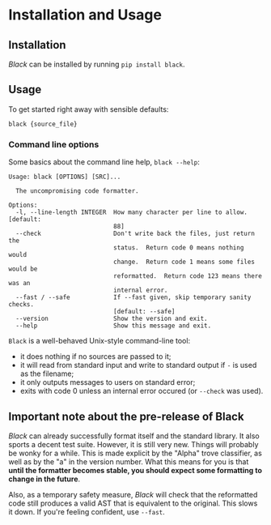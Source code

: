 # Installation and Usage

## Installation

*Black* can be installed by running `pip install black`.

## Usage

To get started right away with sensible defaults:

```
black {source_file}
```

### Command line options

Some basics about the command line help, `black --help`:

```
Usage: black [OPTIONS] [SRC]...

  The uncompromising code formatter.

Options:
  -l, --line-length INTEGER  How many character per line to allow.  [default:
                             88]
  --check                    Don't write back the files, just return the
                             status.  Return code 0 means nothing would
                             change.  Return code 1 means some files would be
                             reformatted.  Return code 123 means there was an
                             internal error.
  --fast / --safe            If --fast given, skip temporary sanity checks.
                             [default: --safe]
  --version                  Show the version and exit.
  --help                     Show this message and exit.
```

`Black` is a well-behaved Unix-style command-line tool:

* it does nothing if no sources are passed to it;
* it will read from standard input and write to standard output if `-`
  is used as the filename;
* it only outputs messages to users on standard error;
* exits with code 0 unless an internal error occured (or `--check` was
  used).

## Important note about the pre-release of Black

*Black* can already successfully format itself and the standard library.
It also sports a decent test suite.  However, it is still very new.
Things will probably be wonky for a while. This is made explicit by the
"Alpha" trove classifier, as well as by the "a" in the version number.
What this means for you is that **until the formatter becomes stable,
you should expect some formatting to change in the future**.

Also, as a temporary safety measure, *Black* will check that the
reformatted code still produces a valid AST that is equivalent to the
original.  This slows it down.  If you're feeling confident, use
``--fast``.
